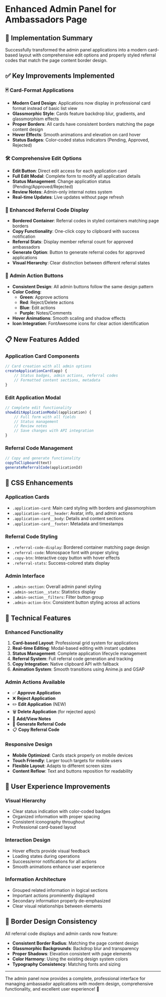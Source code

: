 # Enhanced Admin Panel for Ambassadors Page

## 🎯 **Implementation Summary**

Successfully transformed the admin panel applications into a modern card-based layout with comprehensive edit options and properly styled referral codes that match the page content border design.

## ✅ **Key Improvements Implemented**

### 🃏 **Card-Format Applications**
- **Modern Card Design**: Applications now display in professional card format instead of basic list view
- **Glassmorphic Style**: Cards feature backdrop blur, gradients, and glassmorphism effects
- **Proper Borders**: All cards have consistent borders matching the page content design
- **Hover Effects**: Smooth animations and elevation on card hover
- **Status Badges**: Color-coded status indicators (Pending, Approved, Rejected)

### 🛠️ **Comprehensive Edit Options**
- **Edit Button**: Direct edit access for each application card
- **Full Edit Modal**: Complete form to modify all application details
- **Status Management**: Change application status (Pending/Approved/Rejected)
- **Review Notes**: Admin-only internal notes system
- **Real-time Updates**: Live updates without page refresh

### 🔗 **Enhanced Referral Code Display**
- **Bordered Container**: Referral codes in styled containers matching page borders
- **Copy Functionality**: One-click copy to clipboard with success notification
- **Referral Stats**: Display member referral count for approved ambassadors
- **Generate Option**: Button to generate referral codes for approved applications
- **Visual Hierarchy**: Clear distinction between different referral states

### 🎨 **Admin Action Buttons**
- **Consistent Design**: All admin buttons follow the same design pattern
- **Color Coding**: 
  - **Green**: Approve actions
  - **Red**: Reject/Delete actions
  - **Blue**: Edit actions
  - **Purple**: Notes/Comments
- **Hover Animations**: Smooth scaling and shadow effects
- **Icon Integration**: FontAwesome icons for clear action identification

## 📋 **New Features Added**

### **Application Card Components**
```javascript
// Card creation with all admin options
createApplicationCard(app) {
    // Status badges, admin actions, referral codes
    // Formatted content sections, metadata
}
```

### **Edit Application Modal**
```javascript
// Complete edit functionality
showEditApplicationModal(application) {
    // Full form with all fields
    // Status management
    // Review notes
    // Save changes with API integration
}
```

### **Referral Code Management**
```javascript
// Copy and generate functionality
copyToClipboard(text)
generateReferralCode(applicationId)
```

## 🎨 **CSS Enhancements**

### **Application Cards**
- `.application-card`: Main card styling with borders and glassmorphism
- `.application-card__header`: Avatar, info, and admin actions
- `.application-card__body`: Details and content sections
- `.application-card__footer`: Metadata and timestamps

### **Referral Code Styling**
- `.referral-code-display`: Bordered container matching page design
- `.referral-code`: Monospace font with proper styling
- `.copy-btn`: Interactive copy button with hover effects
- `.referral-stats`: Success-colored stats display

### **Admin Interface**
- `.admin-section`: Overall admin panel styling
- `.admin-section__stats`: Statistics display
- `.admin-section__filters`: Filter button group
- `.admin-action-btn`: Consistent button styling across all actions

## 🔧 **Technical Features**

### **Enhanced Functionality**
1. **Card-based Layout**: Professional grid system for applications
2. **Real-time Editing**: Modal-based editing with instant updates
3. **Status Management**: Complete application lifecycle management
4. **Referral System**: Full referral code generation and tracking
5. **Copy Integration**: Native clipboard API with fallback
6. **Animation System**: Smooth transitions using Anime.js and GSAP

### **Admin Actions Available**
- ✅ **Approve Application**
- ❌ **Reject Application** 
- ✏️ **Edit Application** (NEW)
- 🗑️ **Delete Application** (for rejected apps)
- 💬 **Add/View Notes**
- 🔗 **Generate Referral Code**
- 📋 **Copy Referral Code**

### **Responsive Design**
- **Mobile Optimized**: Cards stack properly on mobile devices
- **Touch Friendly**: Larger touch targets for mobile users
- **Flexible Layout**: Adapts to different screen sizes
- **Content Reflow**: Text and buttons reposition for readability

## 🚀 **User Experience Improvements**

### **Visual Hierarchy**
- Clear status indication with color-coded badges
- Organized information with proper spacing
- Consistent iconography throughout
- Professional card-based layout

### **Interaction Design**
- Hover effects provide visual feedback
- Loading states during operations
- Success/error notifications for all actions
- Smooth animations enhance user experience

### **Information Architecture**
- Grouped related information in logical sections
- Important actions prominently displayed
- Secondary information properly de-emphasized
- Clear visual relationships between elements

## 📱 **Border Design Consistency**

All referral code displays and admin cards now feature:
- **Consistent Border Radius**: Matching the page content design
- **Glassmorphic Backgrounds**: Backdrop blur and transparency
- **Proper Shadows**: Elevation consistent with page elements
- **Color Harmony**: Using the existing design system colors
- **Typography Consistency**: Matching fonts and sizing

---

The admin panel now provides a complete, professional interface for managing ambassador applications with modern design, comprehensive functionality, and excellent user experience! 🎉
